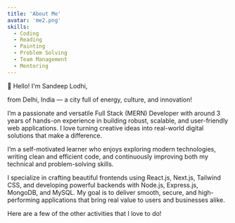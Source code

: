```yaml
---
title: 'About Me'
avatar: 'me2.png'
skills:
  - Coding
  - Reading
  - Painting
  - Problem Solving
  - Team Management
  - Mentoring
---
```


👋 Hello! I'm Sandeep Lodhi,

from Delhi, India — a city full of energy, culture, and innovation!

I’m a passionate and versatile Full Stack (MERN) Developer with around 3 years of hands-on experience in building robust, scalable, and user-friendly web applications. I love turning creative ideas into real-world digital solutions that make a difference.

I’m a self-motivated learner who enjoys exploring modern technologies, writing clean and efficient code, and continuously improving both my technical and problem-solving skills.

I specialize in crafting beautiful frontends using React.js, Next.js, Tailwind CSS, and developing powerful backends with Node.js, Express.js, MongoDB, and MySQL. My goal is to deliver smooth, secure, and high-performing applications that bring real value to users and businesses alike.

Here are a few of the other activities that I love to do!
